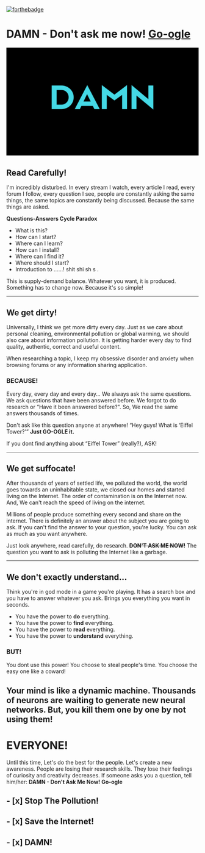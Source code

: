 [![forthebadge](https://forthebadge.com/images/badges/fuck-it-ship-it.svg)](https://forthebadge.com)

# DAMN - Don't ask me now! [Go-ogle](https://google.com)

![](DAMN.png)

## Read Carefully!
I'm incredibly disturbed. In every stream I watch, every article I read, every forum I follow, every question I see, people are constantly asking the same things, the same topics are constantly being discussed. Because the same things are asked.


**Questions-Answers Cycle Paradox**
* What is this?
* How can I start?
* Where can I learn?
* How can I install?
* Where can I find it?
* Where should I start?
* Introduction to ……!
shit
shi
sh
s
.

This is supply-demand balance. Whatever you want, it is produced. Something has to change now. Because it's so simple!

---

## We get dirty!
Universally, I think we get more dirty every day. Just as we care about personal cleaning, environmental pollution or global warming, we should also care about information pollution. It is getting harder every day to find quality, authentic, correct and useful content.

When researching a topic, I keep my obsessive disorder and anxiety when browsing forums or any information sharing application.

### BECAUSE!
Every day, every day and every day… We always ask the same questions. We ask questions that have been answered before. We forgot to do research or “Have it been answered before?". So, We read the same answers thousands of times.

Don't ask like this question anyone at anywhere! “Hey guys! What is ‘Eiffel Tower?'” **Just GO-OGLE it.**

If you dont find anything about “Eiffel Tower” (really?), ASK!

---

## We get suffocate!
After thousands of years of settled life, we polluted the world, the world goes towards an uninhabitable state, we closed our homes and started living on the Internet. The order of contamination is on the Internet now. And, We can't reach the speed of living on the internet.

Millions of people produce something every second and share on the internet. There is definitely an answer about the subject you are going to ask. If you can't find the answer to your question, you're lucky. You can ask as much as you want anywhere.

Just look anywhere, read carefully, do research. ~~**DON'T ASK ME NOW!**~~ The question you want to ask is polluting the Internet like a garbage.

--- 

## We don't exactly understand…
Think you're in god mode in a game you're playing. It has a search box and you have to answer whatever you ask. Brings you everything you want in seconds.

* You have the power to **do** everything.
* You have the power to **find** everything.
* You have the power to **read** everything.
* You have the power to **understand** everything.

### BUT!
You dont use this power! You choose to steal people's time. You choose the easy one like a coward!

Your mind is like a dynamic machine. Thousands of neurons are waiting to generate new neural networks. But, you kill them one by one by not using them!
---

# EVERYONE!
Until this time, Let's do the best for the people. Let's create a new awareness. People are losing their research skills. They lose their feelings of curiosity and creativity decreases. If someone asks you a question, tell him/her: **DAMN - Don't Ask Me Now! Go-ogle**

## - [x] Stop The Pollution!
## - [x] Save the Internet!
## - [x] DAMN!
